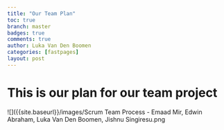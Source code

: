 ```yaml
---
title: "Our Team Plan"
toc: true
branch: master
badges: true
comments: true
author: Luka Van Den Boomen
categories: [fastpages]
layout: post
---
```


# This is our plan for our team project



![]({{site.baseurl}}/images/Scrum Team Process - Emaad Mir, Edwin Abraham, Luka Van Den Boomen, Jishnu Singiresu.png 